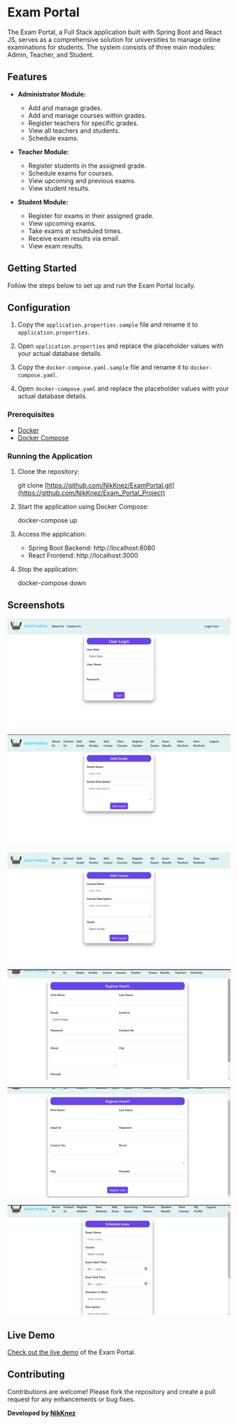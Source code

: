 # Exam Portal

The Exam Portal, a Full Stack application built with Spring Boot and React JS, serves as a comprehensive solution for universities to manage online examinations for students. The system consists of three main modules: Admin, Teacher, and Student.

## Features

- **Administrator Module:**
  - Add and manage grades.
  - Add and manage courses within grades.
  - Register teachers for specific grades.
  - View all teachers and students.
  - Schedule exams.

- **Teacher Module:**
  - Register students in the assigned grade.
  - Schedule exams for courses.
  - View upcoming and previous exams.
  - View student results.

- **Student Module:**
  - Register for exams in their assigned grade.
  - View upcoming exams.
  - Take exams at scheduled times.
  - Receive exam results via email.
  - View exam results.

## Getting Started

Follow the steps below to set up and run the Exam Portal locally.

## Configuration

1. Copy the `application.properties.sample` file and rename it to `application.properties`.
2. Open `application.properties` and replace the placeholder values with your actual database details.

3. Copy the `docker-compose.yaml.sample` file and rename it to `docker-compose.yaml`.
4. Open `docker-compose.yaml` and replace the placeholder values with your actual database details.

### Prerequisites

- [Docker](https://docs.docker.com/get-docker/)
- [Docker Compose](https://docs.docker.com/compose/install/)

### Running the Application

1. Clone the repository:

   git clone [https://github.com/NikKnez/ExamPortal.git](https://github.com/NikKnez/Exam_Portal_Project)
   

2. Start the application using Docker Compose:

   docker-compose up
   

3. Access the application:
   - Spring Boot Backend: http://localhost:8080
   - React Frontend: http://localhost:3000

4. Stop the application:

   docker-compose down

## Screenshots

![Screenshot_1](frontend/src/images/Screenshot_1.png)

![Screenshot_2](frontend/src/images/Screenshot_2.png)

![Screenshot_3](frontend/src/images/Screenshot_3.png)

![Screenshot_4](frontend/src/images/Screenshot_4.png)

![Screenshot_5](frontend/src/images/Screenshot_5.png)

![Screenshot_6](frontend/src/images/Screenshot_6.png)

## Live Demo

[Check out the live demo](https://examportalonline.netlify.app) of the Exam Portal.

## Contributing

Contributions are welcome! Please fork the repository and create a pull request for any enhancements or bug fixes.


**Developed by [NikKnez](https://github.com/NikKnez)**
